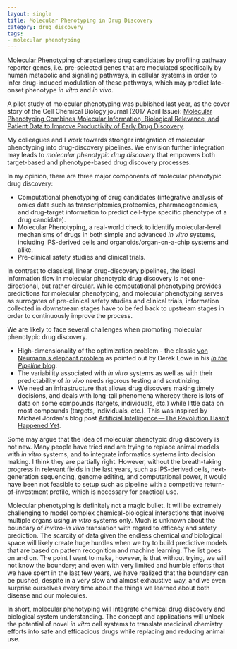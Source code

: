 ```yaml
---
layout: single
title: Molecular Phenotyping in Drug Discovery
category: drug discovery
tags: 
- molecular phenotyping
---
```


[Molecular Phenotyping](https://en.wikipedia.org/wiki/Molecular_phenotyping) characterizes drug candidates by profiling pathway reporter genes, i.e. pre-selected genes that are modulated specifically by human metabolic and signaling pathways, in cellular systems in order to infer drug-induced modulation of these pathways, which may predict late-onset phenotype *in vitro* and *in vivo*.

A pilot study of molecular phenotyping was published last year, as the cover story of the Cell Chemical Biology journal (2017 April Issue): [Molecular Phenotyping Combines Molecular Information, Biological Relevance, and Patient Data to Improve Productivity of Early Drug Discovery](https://www.sciencedirect.com/science/article/pii/S2451945617300995).

My colleagues and I work towards stronger integration of molecular phenotyping into drug-discovery pipelines. We envision further integration may leads to *molecular phenotypic drug discovery* that empowers both target-based and phenotype-based drug discovery processes.

In my opinion, there are three major components of molecular phenotypic drug discovery: 

* Computational phenotyping of drug candidates (integrative analysis of omics data such as transcriptomics,proteomics, pharmacogenomics, and drug-target information to predict cell-type specific phenotype of a drug candidate).
* Molecular Phenotyping, a real-world check to identify molecular-level mechanisms of drugs in both simple and advanced *in vitro* systems, including iPS-derived cells and organoids/organ-on-a-chip systems and alike.
* Pre-clinical safety studies and clinical trials.


In contrast to classical, linear drug-discovery pipelines, the ideal information flow in molecular phenotypic drug discovery is not one-directional, but rather circular. While computational phenotyping provides predictions for molecular phenotyping, and molecular phenotyping serves as surrogates of pre-clinical safety studies and clinical trials, information collected in downstream stages have to be fed back to upstream stages in order to continuously improve the process.

We are likely to face several challenges when promoting molecular phenotypic drug discovery.

* High-dimensionality of the optimization problem - the classic [von Neumann's elephant problem](http://blogs.sciencemag.org/pipeline/archives/2017/07/25/phenotypic-screening-the-state-of-the-art) as pointed out by Derek Lowe in his [*In the Pipeline* blog](http://blogs.sciencemag.org/pipeline/archives/2017/07/25/phenotypic-screening-the-state-of-the-art). 
* The variability associated with *in vitro* systems as well as with their predictability of *in vivo* needs rigorous testing and scrutinizing.
* We need an infrastructure that allows drug discovers making timely decisions, and deals with long-tail phenomena whereby there is lots of data on some compounds (targets, individuals, etc.) while little data on most compounds (targets, individuals, etc.). This was inspired by Michael Jordan's blog post [Artificial Intelligence — The Revolution Hasn’t Happened Yet](https://medium.com/@mijordan3/artificial-intelligence-the-revolution-hasnt-happened-yet-5e1d5812e1e7).

Some may argue that the idea of molecular phenotypic drug discovery is not new. Many people have tried and are trying to replace animal models with *in vitro* systems, and to integrate informatics systems into decision making. I think they are partially right. However, without the breath-taking progress in relevant fields in the last years, such as iPS-derived cells, next-generation sequencing, genome editing, and computational power, it would have been not feasible to setup such as pipeline with a competitive return-of-investment profile, which is necessary for practical use.

Molecular phenotyping is definitely not a magic bullet. It will be extremely challenging to model complex chemical-biological interactions that involve multiple organs using *in vitro* systems only. Much is unknown about the boundary of *invitro*-*in vivo* translation with regard to efficacy and safety prediction. The scarcity of data given the endless chemical *and* biological space will likely create huge hurdles when we try to build predictive models that are based on pattern recognition and machine learning. The list goes on and on. The point I want to make, however, is that without trying, we will not know the boundary; and even with very limited and humble efforts that we have spent in the last few years, we have realized that the boundary can be pushed, despite in a very slow and almost exhaustive way, and we even surprise ourselves every time about the things we learned about both disease and our molecules.

In short, molecular phenotyping will integrate chemical drug discovery and biological system understanding. The concept and applications will unlock the potential of novel *in vitro* cell systems to translate medicinal chemistry efforts into safe and efficacious drugs while replacing and reducing animal use.
